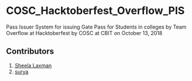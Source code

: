 # COSC_Hacktoberfest_Overflow_PIS
Pass Issuer System for issuing Gate Pass for Students in colleges by Team Overflow at Hacktoberfest by COSC at CBIT on October 13, 2018

## Contributors

1. [Sheela Laxman](https://github.com/sheelalaxman)
1. [surya](https://github.com/dutasuryaprakash)

